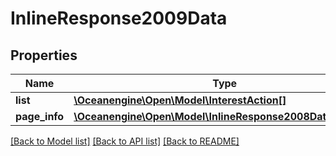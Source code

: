 # InlineResponse2009Data

## Properties
Name | Type | Description | Notes
------------ | ------------- | ------------- | -------------
**list** | [**\Oceanengine\Open\Model\InterestAction[]**](InterestAction.md) |  | 
**page_info** | [**\Oceanengine\Open\Model\InlineResponse2008DataPageInfo**](InlineResponse2008DataPageInfo.md) |  | [optional] 

[[Back to Model list]](../README.md#documentation-for-models) [[Back to API list]](../README.md#documentation-for-api-endpoints) [[Back to README]](../README.md)


